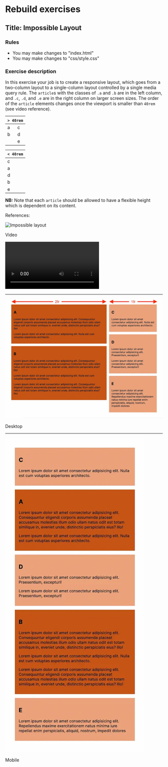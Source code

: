 # Rebuild exercises

## Title: Impossible Layout

### Rules

- You may make changes to "index.html"
- You may make changes to "css/style.css"

### Exercise description

In this exercise your job is to create a responsive layout, which goes from a two-column layout to a single-column layout controlled by a single media query rule. The `article`s with the classes of `.a` and `.b` are in the left column, and `.c`, `.d`, and `.e` are in the right column on larger screen sizes. The order of the `article` elements changes once the viewport is smaller than `40rem` (see video reference).

<table>
    <thead>
        <tr>
            <th colspan="2"><code>> 40rem</code></th>
        </tr>
    </thead>
    <tbody>
        <tr>
            <td>a</td>
            <td>c</td>
        </tr>
        <tr>
            <td>b</td>
            <td>d</td>
        </tr>
        <tr>
            <td></td>
            <td>e</td>
        </tr>
    </tbody>
</table>

<table>
    <thead>
        <tr>
            <th><code>< 40rem</code></th>
        </tr>
    </thead>
    <tbody>
        <tr>
            <td>c</td>
        </tr>
        <tr>
            <td>a</td>
        </tr>
        <tr>
            <td>d</td>
        </tr>
        <tr>
            <td>b</td>
        </tr>
        <tr>
            <td>e</td>
        </tr>
    </tbody>
</table>

**NB:** Note that each `article` should be allowed to have a flexible height which is dependent on its content.

References:

![Impossible layout](impossible-layout.gif "Impossible layout")

Video

![Impossible layout](http://daviatkea.dk/kea/tema-5/video/hiking.mp4 "Impossible layout")

---

![Impossible layout desktop](impossible-layout-desktop.webp "Impossible layout desktop")

Desktop

---

![Impossible layout mobile](impossible-layout-mobile.webp "Impossible layout mobile")

Mobile
